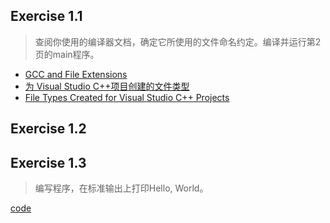 ## Exercise 1.1

> 查阅你使用的编译器文档，确定它所使用的文件命名约定。编译并运行第2页的main程序。

* [GCC and File Extensions](http://labor-liber.org/en/gnu-linux/development/index.php?diapo=extensions)
* [为 Visual Studio C++项目创建的文件类型](https://docs.microsoft.com/zh-cn/cpp/build/reference/file-types-created-for-visual-cpp-projects?redirectedfrom=MSDN&view=vs-2019)
* [File Types Created for Visual Studio C++ Projects](https://docs.microsoft.com/en-us/cpp/build/reference/file-types-created-for-visual-cpp-projects?redirectedfrom=MSDN&view=vs-2019)



## Exercise 1.2

>



## Exercise 1.3

> 编写程序，在标准输出上打印Hello, World。

[code](ch01/ex1-03.cpp)



